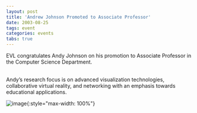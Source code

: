 ```yaml
---
layout: post
title: 'Andrew Johnson Promoted to Associate Professor'
date: 2003-08-25
tags: event
categories: events
tabs: true
---
```


EVL congratulates Andy Johnson on his promotion to Associate Professor in the Computer Science Department.<br><br>

Andy&rsquo;s research focus is on advanced visualization technologies, collaborative virtual reality, and networking with an emphasis towards educational applications.

![image](https://www.evl.uic.edu/output/originals/andy.gif-srcw.jpg){:style="max-width: 100%"}


